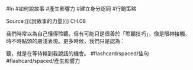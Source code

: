 #ln #如何說故事 #產生影響力 #建立身分認同 #行銷策略 

Source:[[《說故事的力量》]] CH.08

我們時常以為自己懂得聆聽，但有可能只是很善於「聆聽技巧」，像是眼神接觸、時不時點頭的膚淺表現。更多時候，我們只是認為：

聽，就是在等待輪到我說話的機會。 #flashcard/spaced/佳句 #flashcard/spaced/產生影響力 

